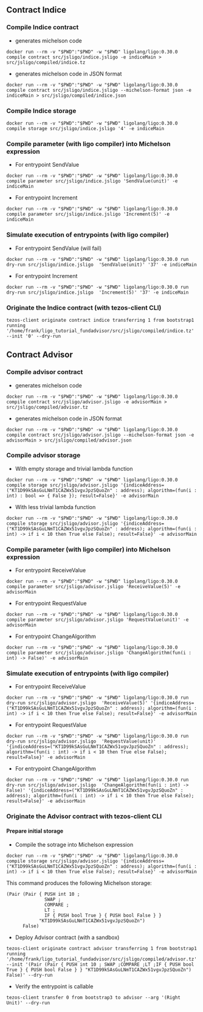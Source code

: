 ## Contract Indice

### Compile Indice contract 
- generates michelson code 
```
docker run --rm -v "$PWD":"$PWD" -w "$PWD" ligolang/ligo:0.30.0 compile contract src/jsligo/indice.jsligo -e indiceMain > src/jsligo/compiled/indice.tz
```
- generates michelson code in JSON format
```
docker run --rm -v "$PWD":"$PWD" -w "$PWD" ligolang/ligo:0.30.0 compile contract src/jsligo/indice.jsligo --michelson-format json -e indiceMain > src/jsligo/compiled/indice.json
```

### Compile Indice storage
```
docker run --rm -v "$PWD":"$PWD" -w "$PWD" ligolang/ligo:0.30.0 compile storage src/jsligo/indice.jsligo '4' -e indiceMain
```

### Compile parameter (with ligo compiler) into Michelson expression

- For entrypoint SendValue
```
docker run --rm -v "$PWD":"$PWD" -w "$PWD" ligolang/ligo:0.30.0 compile parameter src/jsligo/indice.jsligo 'SendValue(unit)' -e indiceMain
```
- For entrypoint Increment
```
docker run --rm -v "$PWD":"$PWD" -w "$PWD" ligolang/ligo:0.30.0 compile parameter src/jsligo/indice.jsligo 'Increment(5)' -e indiceMain
```

### Simulate execution of entrypoints (with ligo compiler)

- For entrypoint SendValue (will fail)
```
docker run --rm -v "$PWD":"$PWD" -w "$PWD" ligolang/ligo:0.30.0 run dry-run src/jsligo/indice.jsligo  'SendValue(unit)' '37' -e indiceMain
```

- For entrypoint Increment
```
docker run --rm -v "$PWD":"$PWD" -w "$PWD" ligolang/ligo:0.30.0 run dry-run src/jsligo/indice.jsligo  'Increment(5)' '37' -e indiceMain
```

### Originate the Indice contract (with tezos-client CLI)
```
tezos-client originate contract indice transferring 1 from bootstrap1 running '/home/frank/ligo_tutorial_fundadvisor/src/jsligo/compiled/indice.tz' --init '0' --dry-run
```



## Contract Advisor

### Compile advisor contract 
- generates michelson code
```
docker run --rm -v "$PWD":"$PWD" -w "$PWD" ligolang/ligo:0.30.0 compile contract src/jsligo/advisor.jsligo -e advisorMain > src/jsligo/compiled/advisor.tz
```
- generates michelson code in JSON format
```
docker run --rm -v "$PWD":"$PWD" -w "$PWD" ligolang/ligo:0.30.0 compile contract src/jsligo/advisor.jsligo --michelson-format json -e advisorMain > src/jsligo/compiled/advisor.json
```

### Compile advisor storage

- With empty storage and trivial lambda function
```
docker run --rm -v "$PWD":"$PWD" -w "$PWD" ligolang/ligo:0.30.0 compile storage src/jsligo/advisor.jsligo '{indiceAddress=("KT1D99kSAsGuLNmT1CAZWx51vgvJpzSQuoZn" : address); algorithm=(fun(i : int) : bool => { False }); result=False}' -e advisorMain
```

- With less trivial lambda function
```
docker run --rm -v "$PWD":"$PWD" -w "$PWD" ligolang/ligo:0.30.0 compile storage src/jsligo/advisor.jsligo '{indiceAddress=("KT1D99kSAsGuLNmT1CAZWx51vgvJpzSQuoZn" : address); algorithm=(fun(i : int) -> if i < 10 then True else False); result=False}' -e advisorMain
```

### Compile parameter (with ligo compiler) into Michelson expression

- For entrypoint ReceiveValue
```
docker run --rm -v "$PWD":"$PWD" -w "$PWD" ligolang/ligo:0.30.0 compile parameter src/jsligo/advisor.jsligo 'ReceiveValue(5)' -e advisorMain
```
- For entrypoint RequestValue
```
docker run --rm -v "$PWD":"$PWD" -w "$PWD" ligolang/ligo:0.30.0 compile parameter src/jsligo/advisor.jsligo 'RequestValue(unit)' -e advisorMain
```
- For entrypoint ChangeAlgorithm
```
docker run --rm -v "$PWD":"$PWD" -w "$PWD" ligolang/ligo:0.30.0 compile parameter src/jsligo/advisor.jsligo 'ChangeAlgorithm(fun(i : int) -> False)' -e advisorMain
```


### Simulate execution of entrypoints (with ligo compiler)

- For entrypoint ReceiveValue
```
docker run --rm -v "$PWD":"$PWD" -w "$PWD" ligolang/ligo:0.30.0 run dry-run src/jsligo/advisor.jsligo  'ReceiveValue(5)' '{indiceAddress=("KT1D99kSAsGuLNmT1CAZWx51vgvJpzSQuoZn" : address); algorithm=(fun(i : int) -> if i < 10 then True else False); result=False}' -e advisorMain
```

- For entrypoint RequestValue
```
docker run --rm -v "$PWD":"$PWD" -w "$PWD" ligolang/ligo:0.30.0 run dry-run src/jsligo/advisor.jsligo  'RequestValue(unit)' '{indiceAddress=("KT1D99kSAsGuLNmT1CAZWx51vgvJpzSQuoZn" : address); algorithm=(fun(i : int) -> if i < 10 then True else False); result=False}' -e advisorMain
```

- For entrypoint ChangeAlgorithm
```
docker run --rm -v "$PWD":"$PWD" -w "$PWD" ligolang/ligo:0.30.0 run dry-run src/jsligo/advisor.jsligo  'ChangeAlgorithm(fun(i : int) -> False)' '{indiceAddress=("KT1D99kSAsGuLNmT1CAZWx51vgvJpzSQuoZn" : address); algorithm=(fun(i : int) -> if i < 10 then True else False); result=False}' -e advisorMain
```

### Originate the Advisor contract with tezos-client CLI

#### Prepare initial storage 

- Compile the sotrage into Michelson expression
```
docker run --rm -v "$PWD":"$PWD" -w "$PWD" ligolang/ligo:0.30.0 compile storage src/jsligo/advisor.jsligo '{indiceAddress=("KT1D99kSAsGuLNmT1CAZWx51vgvJpzSQuoZn" : address); algorithm=(fun(i : int) -> if i < 10 then True else False); result=False}' -e advisorMain
```

This command produces the following Michelson storage:
```
(Pair (Pair { PUSH int 10 ;
              SWAP ;
              COMPARE ;
              LT ;
              IF { PUSH bool True } { PUSH bool False } }
            "KT1D99kSAsGuLNmT1CAZWx51vgvJpzSQuoZn")
      False)
```

- Deploy Advisor contract (with a sandbox)

```
tezos-client originate contract advisor transferring 1 from bootstrap1  running '/home/frank/ligo_tutorial_fundadvisor/src/jsligo/compiled/advisor.tz' --init '(Pair (Pair { PUSH int 10 ; SWAP ;COMPARE ;LT ;IF { PUSH bool True } { PUSH bool False } } "KT1D99kSAsGuLNmT1CAZWx51vgvJpzSQuoZn") False)' --dry-run
```

- Verify the entrypoint is callable
```
tezos-client transfer 0 from bootstrap3 to advisor --arg '(Right Unit)' --dry-run
```